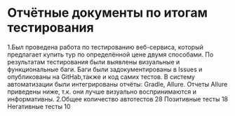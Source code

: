 # Отчётные документы по итогам тестирования
1.Был проведена работа по тестированию веб-сервиса, который предлагает купить тур по определённой цене двумя способами. По результатам тестирования были выявлены визуальные и
функциональные баги. Баги были задокументированы в Issues и опубликованы на GitHab,также и код самих тестов. В систему автоматизации были интегрированы отчёты: Gradle, Allure.
Отчеты Allure приведены ниже, т.к. они лучше визуально воспринимаются и информативны.
2.Общее количество автотестов 28 
  Позитивные тесты 18
  Негативные тесты 10
